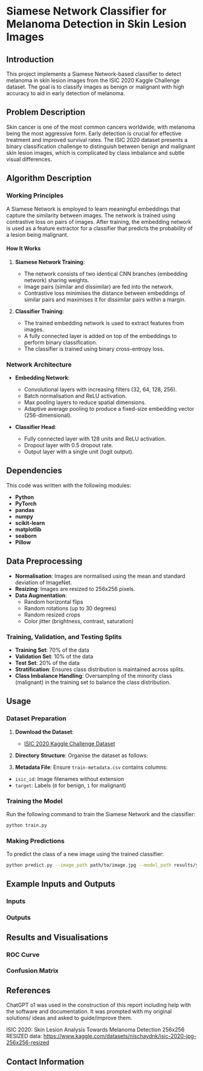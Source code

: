 # Siamese Network Classifier for Melanoma Detection in Skin Lesion Images

## Introduction

This project implements a Siamese Network-based classifier to detect melanoma in skin lesion images from the ISIC 2020 Kaggle Challenge dataset. The goal is to classify images as benign or malignant with high accuracy to aid in early detection of melanoma.

## Problem Description

Skin cancer is one of the most common cancers worldwide, with melanoma being the most aggressive form. Early detection is crucial for effective treatment and improved survival rates. The ISIC 2020 dataset presents a binary classification challenge to distinguish between benign and malignant skin lesion images, which is complicated by class imbalance and subtle visual differences.

## Algorithm Description

### Working Principles

A Siamese Network is employed to learn meaningful embeddings that capture the similarity between images. The network is trained using contrastive loss on pairs of images. After training, the embedding network is used as a feature extractor for a classifier that predicts the probability of a lesion being malignant.

#### How It Works

1. **Siamese Network Training**:
   - The network consists of two identical CNN branches (embedding network) sharing weights.
   - Image pairs (similar and dissimilar) are fed into the network.
   - Contrastive loss minimises the distance between embeddings of similar pairs and maximises it for dissimilar pairs within a margin.

2. **Classifier Training**:
   - The trained embedding network is used to extract features from images.
   - A fully connected layer is added on top of the embeddings to perform binary classification.
   - The classifier is trained using binary cross-entropy loss.

### Network Architecture

- **Embedding Network**:
  - Convolutional layers with increasing filters (32, 64, 128, 256).
  - Batch normalisation and ReLU activation.
  - Max pooling layers to reduce spatial dimensions.
  - Adaptive average pooling to produce a fixed-size embedding vector (256-dimensional).

- **Classifier Head**:
  - Fully connected layer with 128 units and ReLU activation.
  - Dropout layer with 0.5 dropout rate.
  - Output layer with a single unit (logit output).

## Dependencies
This code was written with the following modules:
- **Python** 
- **PyTorch**
- **pandas**
- **numpy**
- **scikit-learn**
- **matplotlib**
- **seaborn**
- **Pillow**

## Data Preprocessing

- **Normalisation**: Images are normalised using the mean and standard deviation of ImageNet.
- **Resizing**: Images are resized to 256x256 pixels.
- **Data Augmentation**:
  - Random horizontal flips
  - Random rotations (up to 30 degrees)
  - Random resized crops
  - Color jitter (brightness, contrast, saturation)

### Training, Validation, and Testing Splits

- **Training Set**: 70% of the data
- **Validation Set**: 10% of the data
- **Test Set**: 20% of the data
- **Stratification**: Ensures class distribution is maintained across splits.
- **Class Imbalance Handling**: Oversampling of the minority class (malignant) in the training set to balance the class distribution.

## Usage

### Dataset Preparation

1. **Download the Dataset**:
   - [ISIC 2020 Kaggle Challenge Dataset](https://www.kaggle.com/c/siim-isic-melanoma-classification/data)

2. **Directory Structure**:
   Organise the dataset as follows:


3. **Metadata File**:
Ensure `train-metadata.csv` contains columns:
- `isic_id`: Image filenames without extension
- `target`: Labels (`0` for benign, `1` for malignant)

### Training the Model

Run the following command to train the Siamese Network and the classifier:

```bash
python train.py
```
### Making Predictions

To predict the class of a new image using the trained classifier:

```bash
python predict.py --image_path path/to/image.jpg --model_path results/your_results_dir/best_classifier_model.pth
```
## Example Inputs and Outputs

### Inputs

### Outputs

## Results and Visualisations

### ROC Curve

### Confusion Matrix

## References
ChatGPT o1 was used in the construction of this report including help with the software and documentation. It was prompted with my original solutions/ ideas and asked to guide/improve them.

ISIC 2020: Skin Lesion Analysis Towards Melanoma Detection 256x256 RESIZED data: https://www.kaggle.com/datasets/nischaydnk/isic-2020-jpg-256x256-resized


## Contact Information

